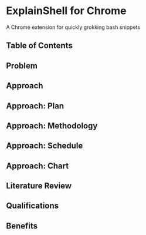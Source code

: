 # ExplainShell for Chrome

A Chrome extension for quickly grokking bash snippets

## Table of Contents

## Problem

## Approach

## Approach: Plan

## Approach: Methodology

## Approach: Schedule

## Approach: Chart

## Literature Review

## Qualifications

## Benefits

